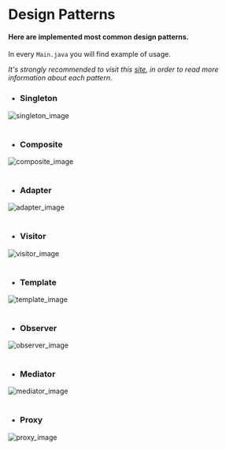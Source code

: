 # Design Patterns

#### Here are implemented most common design patterns.
In every `Main.java` you will find example of usage.

_It's strongly recommended to visit this [site](https://refactoring.guru/design-patterns/catalog), in order to read more information about each pattern._
- ### Singleton
![singleton_image](https://refactoring.guru/images/patterns/diagrams/singleton/structure-en.png?id=4e4306d3a90f40d74c7a4d2d2506b8ec)
<br>
<br>

- ### Composite
![composite_image](https://refactoring.guru/images/patterns/diagrams/composite/structure-en.png?id=b7f114558b594dfb220d225398b2b744)
<br>
<br>


- ### Adapter
![adapter_image](https://refactoring.guru/images/patterns/diagrams/adapter/structure-object-adapter.png?id=33dffbe3aece294162440c7ddd3d5d4f)
<br>
<br>

- ### Visitor
![visitor_image](https://refactoring.guru/images/patterns/diagrams/visitor/structure-en.png)
<br>
<br>

- ### Template
![template_image](https://refactoring.guru/images/patterns/diagrams/template-method/structure.png)
<br>
<br>

- ### Observer
![observer_image](https://refactoring.guru/images/patterns/diagrams/observer/structure.png?id=365b7e2b8fbecc8948f34b9f8f16f33c)
<br>
<br>

- ### Mediator
![mediator_image](https://refactoring.guru/images/patterns/diagrams/mediator/structure.png?id=1f2accc7820ecfe9665b6d30cbc0bc61)
<br>
<br>

- ### Proxy
![proxy_image](https://refactoring.guru/images/patterns/diagrams/proxy/structure.png?id=f2478a82a84e1a1e512a8414bf1abd1c)
<br>
<br>
